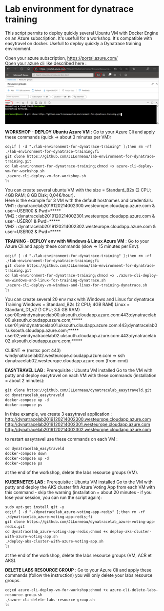# Lab environment for dynatrace training
This script permits to deploy quickly several Ubuntu VM with Docker Engine on an Azure subscription. It's usefull for a workshop. It's compatible with easytravel on docker. Usefull to deploy quickly a Dynatrace training environment.

Open your azure subscription, https://portal.azure.com/  
Open your azure cli like described here :  
![cli-azure](cli-azure.png)

  
**WORKSHOP - DEPLOY Ubuntu Azure VM** : Go to your Azure Cli and apply these commands (quick -> about 3 minutes per VM):   

    cd;if [ -d "./lab-environment-for-dynatrace-training" ];then rm -rf ./lab-environment-for-dynatrace-training;fi
    git clone https://github.com/JLLormeau/lab-environment-for-dynatrace-training.git
    cd lab-environment-for-dynatrace-training;chmod +x azure-cli-deploy-vm-for-workshop.sh
    ./azure-cli-deploy-vm-for-workshop.sh
    ls
      
You can create several ubuntu VM with the size = Standard_B2s (2 CPU; 4GB RAM; 8 GB Disk; 0,04€/hour).  
Here is the example for 3 VM with the default hostnames and credentials:  
VM1 : dynatracelab2019120214002300.westeurope.cloudapp.azure.com & user=USER00 & Pwd=*****  
VM2 : dynatracelab2019120214002301.westeurope.cloudapp.azure.com & user=USER01 & Pwd=*****  
VM2 : dynatracelab2019120214002302.westeurope.cloudapp.azure.com & user=USER02 & Pwd=*****  

**TRAINING - DEPLOY env with Windows & Linux Azure VM** : Go to your Azure Cli and apply these commands (slow -> 15 minutes per Env):   

    cd;if [ -d "./lab-environment-for-dynatrace-training" ];then rm -rf ./lab-environment-for-dynatrace-training;fi
    git clone https://github.com/JLLormeau/lab-environment-for-dynatrace-training.git
    cd lab-environment-for-dynatrace-training;chmod +x ./azure-cli-deploy-vm-windows-and-linux-for-training-dynatrace.sh
    ./azure-cli-deploy-vm-windows-and-linux-for-training-dynatrace.sh
    ls
      
You can create several 20 env max with Windows and Linux for dynatrace Training
Windows = Standard_B2s (2 CPU; 4GB RAM)
Linux = Standard_D1_v2 (1 CPU; 3.5 GB RAM)  
user00;windynatracelab00.uksouth.cloudapp.azure.com:443;dynatracelab00.uksouth.cloudapp.azure.com;*****
user01;windynatracelab01.uksouth.cloudapp.azure.com:443;dynatracelab01.uksouth.cloudapp.azure.com;*****
user02;windynatracelab02.uksouth.cloudapp.azure.com:443;dynatracelab02.uksouth.cloudapp.azure.com;*****

CLIENT => (mstsc port 443) windynatracelab02.westeurope.cloudapp.azure.com => ssh dynatracelab02.westeurope.cloudapp.azure.com (from cmd)

**EASYTRAVEL LAB** : 
Prerequisite : Ubuntu VM installed
Go to the VM with putty and deploy easytravel on each VM with these commands (installation = about 2 minutes):   
   
    git clone https://github.com/JLLormeau/dynatracelab_easytraveld.git
    cd dynatracelab_easytraveld
    docker-compose up -d
    docker-compose ps

In thise example, we create 3 easytravel application :  
http://dynatracelab2019120214002300.westeurope.cloudapp.azure.com  
http://dynatracelab2019120214002301.westeurope.cloudapp.azure.com  
http://dynatracelab2019120214002302.westeurope.cloudapp.azure.com  

to restart easytravel use these commands on each VM :  
    
    cd dynatracelab_easytraveld
    docker-compose down
    docker-compose up -d
    docker-compose ps

at the end of the workshop, delete the labs resource groups (VM).  
  
  
**KUBERNETES LAB** : 
Prerequisite : Ubuntu VM installed
Go to the VM with putty and deploy the AKS cluster fith Azure Voting App from each VM with this command - skip the warning (installation = about 20 minutes - if you lose your session, you can run the script again):
    
    sudo apt-get install git -y
    cd;if [ -d "./dynatracelab_azure-voting-app-redis" ];then rm -rf ./dynatracelab_azure-voting-app-redis;fi
    git clone https://github.com/JLLormeau/dynatracelab_azure-voting-app-redis.git
    cd dynatracelab_azure-voting-app-redis;chmod +x deploy-aks-cluster-with-azure-voting-app.sh
    ./deploy-aks-cluster-with-azure-voting-app.sh
    ls

at the end of the workshop, delete the labs resource groups (VM, ACR et AKS).

**DELETE LABS RESOURCE GROUP** : Go to your Azure Cli and apply these commands (follow the instruction) you will only delete your labs resource groups.

    cd;cd azure-cli-deploy-vm-for-workshop;chmod +x azure-cli-delete-labs-resource-group.sh
    ./azure-cli-delete-labs-resource-group.sh
    ls
    

